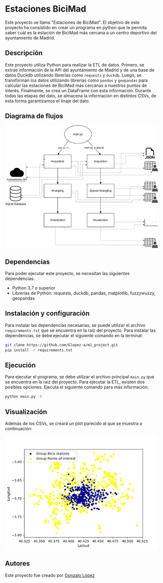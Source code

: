 # Estaciones BiciMad

Este proyecto se llama "Estaciones de BiciMad". El objetivo de este proyecto ha consistido en crear un programa en python que te permita saber cuál es la estación de BiciMad más cercana a un centro deportivo del ayuntamiento de Madrid.

## Descripción

Este proyecto utiliza Python para realizar la ETL de datos. Primero, se extrae información de la API del ayuntamiento de Madrid y de una base de datos Duckdb utilizando librerías como `requests` y `duckdb`. Luego, se transforman los datos utilizando librerías como `pandas` y `geopandas` para calcular las estaciones de BiciMad más cercanas a nuestros puntos de interés. Finalmente, se crea un DataFrame con esta información. Durante todas las etapas del dato, se almacena la información en distintos CSVs, de esta forma garantizamos el linaje del dato.

## Diagrama de flujos

![Diagrama](./img/Diagrama.png "")


## Dependencias

Para poder ejecutar este proyecto, se necesitan las siguientes dependencias:

- Python 3.7 o superior
- Librerías de Python: requests, duckdb, pandas, matplotlib, fuzzywuzzy, geopandas


## Instalación y configuración

Para instalar las dependencias necesarias, se puede utilizar el archivo `requirements.txt` que se encuentra en la raíz del proyecto. Para instalar las dependencias, se debe ejecutar el siguiente comando en la terminal:

```bash
git clone https://github.com/Glopez-a/m1_project.git
pip install -r requirements.txt
```

## Ejecución

Para ejecutar el programa, se debe utilizar el archivo principal `main.py` que se encuentra en la raiz del proyecto. Para ejecutar la ETL, existen dos posibles opciones. Ejecuta el siguiente comando para más información:

```bash
python main.py -h
```

## Visualización

Además de los CSVs, se creará un plot parecido al que se muestra a continuación:

![Estaciones BiciMad y Centros Deportivos](./img/plot.png "Estaciones BiciMad y Centros Deportivos")

## Autores

Este proyecto fue creado por [Gonzalo López](https://github.com/Glopez-a)

